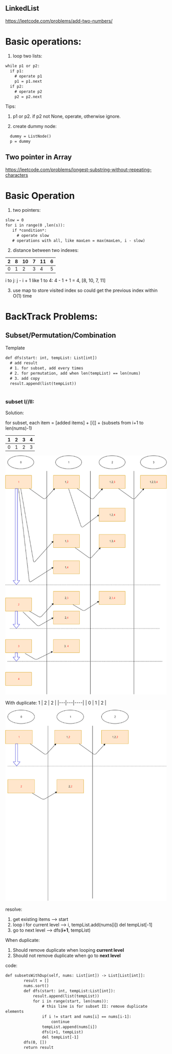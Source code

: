 ## LinkedList 

https://leetcode.com/problems/add-two-numbers/

# Basic operations: 

1. loop two lists: 
```
while p1 or p2: 
  if p1:
    # operate p1
    p1 = p1.next
  if p2: 
    # operate p2
    p2 = p2.next
```
Tips: 
1.  p1 or p2. if p2 not None, operate, otherwise ignore.

2. create dummy node: 
```
  dummy = ListNode()
  p = dummy
```

## Two pointer in Array

https://leetcode.com/problems/longest-substring-without-repeating-characters

# Basic Operation 
1. two pointers:

 ```
 slow = 0
 for i in range(0 ,len(s)):
    if *condition*:
      # operate slow
    # operations with all, like maxLen = max(maxLen, i - slow)
 ```
 
 2. distance between two indexes: 
 
| 2 | 8 | 10 | 7 | 11 | 6 |
|---|---|----|---|----|---|
| 0 | 1 |  2 | 3 |  4 | 5 |

i to j: j - i + 1 
like 1 to 4: 4 - 1 + 1 = 4, [8, 10, 7, 11]

3. use map to store visited index so could get the previous index within O(1) time


# BackTrack Problems:

## Subset/Permutation/Combination 

Template
```
def dfs(start: int, tempList: List[int])
  # add result
  # 1. for subset, add every times
  # 2. for permutation, add when len(tempList) == len(nums)
  # 3. add copy
  result.append(list(tempList))
  

```


### subset I//II: 

Solution: 

for subset, each item = [added items] + [i]] + (subsets from i+1 to len(nums)-1)

 1 | 2 | 3 | 4 | 
|---|---|----|---|
| 0 | 1 |  2 | 3 |


![image info](resources/images/subsets.png)

With duplicate: 
1 | 2 | 2 | 
|---|---|----|
| 0 | 1 |  2 |

![image info](resources/images/subsets_duplicate.png)


resolve: 
1. get existing items --> start
2. loop i for current level --> i, tempList.add(nums[i]) del tempList[-1]
3. go to next level --> dfs(**i+1**, tempList)

When duplicate: 
1. Should remove duplicate when looping **current level**
2. Should not remove duplicate when go to **next level** 


code:
```
def subsetsWithDup(self, nums: List[int]) -> List[List[int]]:
        result = []
        nums.sort()
        def dfs(start: int, tempList:List[int]):
            result.append(list(tempList))
            for i in range(start, len(nums)):
                # this line is for subset II: remove duplicate elements
                if i != start and nums[i] == nums[i-1]:
                    continue
                tempList.append(nums[i])
                dfs(i+1, tempList)
                del tempList[-1]
        dfs(0, [])
        return result

```
